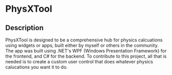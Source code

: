 # **PhysXTool**

## Description
PhysXTool is designed to be a comprehensive hub for physics calcuations using widgets or apps, built either by myself or others in the community. The app was built using .NET's WPF (Windows Presentation Framework) for the frontend, and C# for the backend. To contribute to this project, all that is needed is to create a custom user control that does whatever physics calucations you want it to do. 

